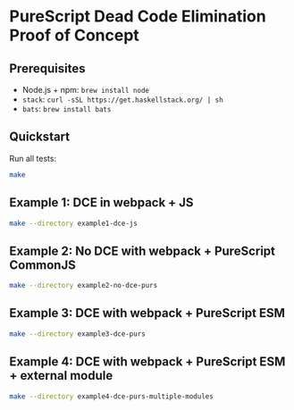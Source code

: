# PureScript Dead Code Elimination Proof of Concept

## Prerequisites

- Node.js + npm: `brew install node`
- `stack`: `curl -sSL https://get.haskellstack.org/ | sh`
- `bats`: `brew install bats`

## Quickstart

Run all tests:

```sh
make
```

## Example 1: DCE in webpack + JS

```sh
make --directory example1-dce-js
```

## Example 2: No DCE with webpack + PureScript CommonJS

```sh
make --directory example2-no-dce-purs
```

## Example 3: DCE with webpack + PureScript ESM

```sh
make --directory example3-dce-purs
```

## Example 4: DCE with webpack + PureScript ESM + external module

```sh
make --directory example4-dce-purs-multiple-modules
```
